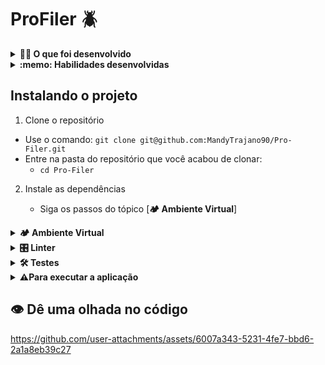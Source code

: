 # ProFiler 🪲


  
<details>
<summary><strong>🧑‍💻 O que foi desenvolvido</strong></summary>

Uma aplicação com uma interface de linha de comando (CLI) que recebe como entrada um caminho (diretório ou arquivo) e gera um relatório com informações sobre o caminho informado.

É preciso corrigir os bugs e implementar os testes para garantir que a aplicação funcione corretamente. Apliquei tudo o que aprendi sobre debugging e testes automatizados em Python!

</details>

<details>
  <summary><strong>:memo: Habilidades desenvolvidas </strong></summary>

Neste projeto, aprendi a:

- Encontrar bugs no código de uma aplicação escrita em Python;
- Corrigir bugs no código de uma aplicação escrita em Python;
- Criar testes para uma aplicação escrita em Python;
- Utilizar o `pytest` para criar testes automatizados em uma aplicação escrita em Python.

</details>



## Instalando o projeto

1. Clone o repositório

- Use o comando: `git clone git@github.com:MandyTrajano90/Pro-Filer.git`
- Entre na pasta do repositório que você acabou de clonar:
  - `cd Pro-Filer`

2. Instale as dependências

    - Siga os passos do tópico [**🏕️ Ambiente Virtual**]

<details>
  <summary><strong>🏕️ Ambiente Virtual</strong></summary>
  O Python oferece um recurso chamado de ambiente virtual, onde permite sua máquina rodar sem conflitos, diferentes tipos de projetos com diferentes versões de bibliotecas.

  1. **criar o ambiente virtual**

  ```bash
  python3 -m venv .venv
  ```

  2. **ativar o ambiente virtual**

  ```bash
  source .venv/bin/activate
  ```

  3. **instalar as dependências no ambiente virtual**

  ```bash
  python3 -m pip install -r dev-requirements.txt
  ```

  Com o seu ambiente virtual ativo, as dependências serão instaladas neste ambiente.
  Quando precisar desativar o ambiente virtual, execute o comando `deactivate`. Lembre-se de ativar novamente quando voltar a trabalhar no projeto.

</details>

<details>
<summary><strong>🎛 Linter</strong></summary>

Para garantir a qualidade do código, utilizei nesse projeto o linter `Flake8`. Assim o código fica alinhado com as boas práticas de desenvolvimento, sendo mais legível e de fácil manutenção! Para poder executar o `Flake8`, certifique-se de ter seguido os passos do tópico [**🏕️ Ambiente Virtual**] dentro do repositório.

Para rodá-lo localmente no repositório, execute o comando a seguir:

```bash
python3 -m flake8
```

Se a análise do `Flake8` encontrar problemas no seu código, tais problemas serão mostrados no seu terminal. Se não houver problema no seu código, nada será impresso no seu terminal.

</details>

<details>
  <summary><strong>🛠 Testes</strong></summary>

  👀 Para executar os testes certifique-se de que você está com o ambiente virtual ativado.

  <strong>Executar os testes</strong>

  ```bash
  python3 -m pytest
  ```

  O arquivo `pyproject.toml` já configura corretamente o `pytest`. Entretanto, caso você tenha problemas com isso e queira explicitamente uma saída completa, o comando é:

  ```bash
  python3 -m pytest -s -vv --continue-on-collection-errors
  ```

  O `pytest` possui diversos parâmetros que podem ser utilizados para executar os testes de diferentes formas. Alguns exemplos são:

  ```bash
  python3 -m pytest tests/test_nome_do_arquivo.py  # Executa todos os testes do arquivo de testes especificado
  python3 -m pytest tests/test_nome_do_arquivo.py::test_nome_do_teste  # Executa apenas o teste especificado
  python3 -m pytest -k expressao  # Executa apenas os testes que contém a expressão informada como substring
  python3 -m pytest -x  # Executa os testes até encontrar o primeiro erro
  ```

  Você pode combinar os parâmetros para executar os testes da forma que desejar! Para mais informações, consulte a [documentação do pytest](https://docs.pytest.org/en/7.3.x/contents.html).
  </details>

  <details>
<summary><strong> ⚠️Para executar a aplicação</strong></summary>

1. Siga os passos do tópico [**🏕️ Ambiente Virtual**]
2. Configure o auto-complete da aplicação com o comando `pro-filer --install-completion` e reinicie o terminal;
3. Execute o comando `pro-filer` seguido de um caminho (diretório ou arquivo) e uma ação. Por exemplo:

```bash
pro-filer . preview
```

![pro-filer preview](./images/pro-filer-preview.gif)

A aplicação já está funcional!
 </details>
</details>


## 👁️ Dê uma olhada no código



https://github.com/user-attachments/assets/6007a343-5231-4fe7-bbd6-2a1a8eb39c27


<!-- Olá, Tryber!
Esse é apenas um arquivo inicial para o README do seu projeto.
É essencial que você preencha esse documento por conta própria, ok?
Não deixe de usar nossas dicas de escrita de README de projetos, e deixe sua criatividade brilhar!
:warning: IMPORTANTE: você precisa deixar nítido:
- quais arquivos/pastas foram desenvolvidos por você; 
- quais arquivos/pastas foram desenvolvidos por outra pessoa estudante;
- quais arquivos/pastas foram desenvolvidos pela Trybe.
-->
